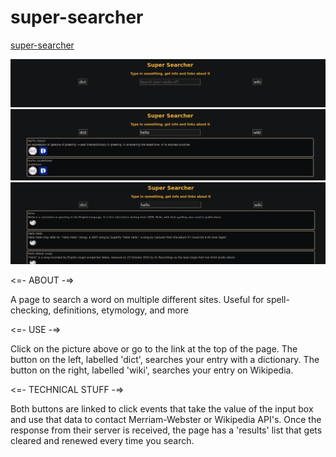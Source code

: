 # super-searcher

[super-searcher](https://super-searcher.policiacaro.repl.co)  

![super-search landing page](superSearcherMain.png?raw=true)
![super-search dictionary search](superSearcherDict.png?raw=true)
![super-search Wikipedia search](superSearcherWiki.png?raw=true)

<=- ABOUT -=>  
  
  A page to search a word on multiple different sites. Useful for spell-checking, definitions, etymology, and more  

<=- USE -=>  
  
  Click on the picture above or go to the link at the top of the page. The button on the left, labelled 'dict', searches your entry with a dictionary. The button on the right, labelled 'wiki', searches your entry on Wikipedia.   

<=- TECHNICAL STUFF -=>  
  
  Both buttons are linked to click events that take the value of the input box and use that data to contact Merriam-Webster or Wikipedia API's. Once the response from their server is received, the page has a 'results' list that gets cleared and renewed every time you search.   
